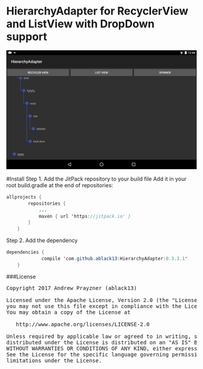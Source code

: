 # HierarchyAdapter for RecyclerView and ListView with DropDown support
<img src="https://github.com/ablack13/HierarchyAdapter/blob/master/screenshot.jpeg"/>


#Install
Step 1. Add the JitPack repository to your build file
Add it in your root build.gradle at the end of repositories:
 
```java
allprojects {
		repositories {
			...
			maven { url 'https://jitpack.io' }
		}
	}
```
Step 2. Add the dependency
```java
dependencies {
	         compile 'com.github.ablack13:HierarchyAdapter:0.3.3.1'
	}
```

###License
<pre>
Copyright 2017 Andrew Prayzner (ablack13)

Licensed under the Apache License, Version 2.0 (the "License");
you may not use this file except in compliance with the License.
You may obtain a copy of the License at

   http://www.apache.org/licenses/LICENSE-2.0

Unless required by applicable law or agreed to in writing, software
distributed under the License is distributed on an "AS IS" BASIS,
WITHOUT WARRANTIES OR CONDITIONS OF ANY KIND, either express or implied.
See the License for the specific language governing permissions and
limitations under the License.
</pre>
